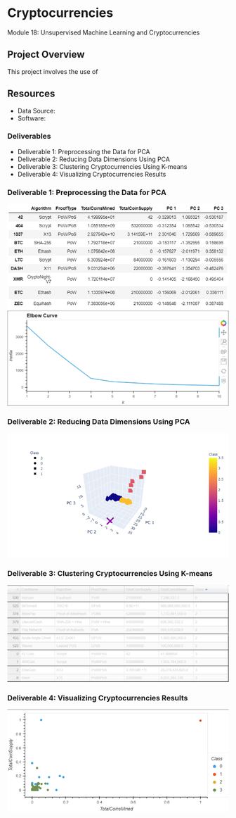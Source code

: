 # Cryptocurrencies
Module 18: Unsupervised Machine Learning and Cryptocurrencies

## Project Overview
This project involves the use of 

## Resources
- Data Source:
- Software:

### Deliverables
- Deliverable 1: Preprocessing the Data for PCA
- Deliverable 2: Reducing Data Dimensions Using PCA
- Deliverable 3: Clustering Cryptocurrencies Using K-means
- Deliverable 4: Visualizing Cryptocurrencies Results

### Deliverable 1: Preprocessing the Data for PCA
![](Crypto.PNG)
![](Crypto1.PNG)


### Deliverable 2: Reducing Data Dimensions Using PCA
![](Crypto2.PNG)


### Deliverable 3: Clustering Cryptocurrencies Using K-means
![](Crypto3.PNG)

### Deliverable 4: Visualizing Cryptocurrencies Results
![](Crypto4.PNG)
